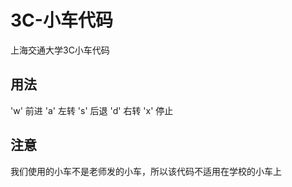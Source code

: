 # 3C-小车代码
上海交通大学3C小车代码

## 用法
'w' 前进
'a' 左转
's' 后退
'd' 右转
'x' 停止

## 注意
我们使用的小车不是老师发的小车，所以该代码不适用在学校的小车上
